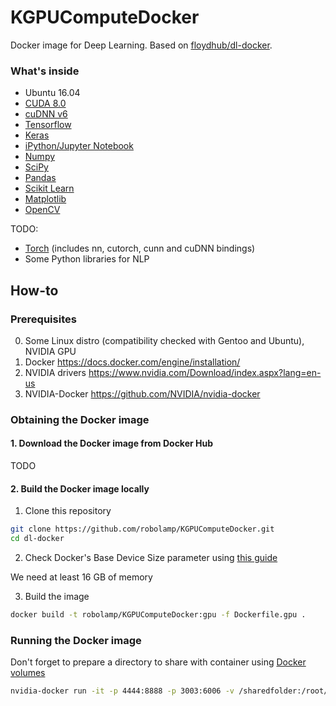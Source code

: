 # KGPUComputeDocker
Docker image for Deep Learning. Based on [floydhub/dl-docker](https://github.com/floydhub/dl-docker).

### What's inside 

* Ubuntu 16.04
* [CUDA 8.0](https://developer.nvidia.com/cuda-toolkit)
* [cuDNN v6](https://developer.nvidia.com/cudnn)
* [Tensorflow](https://www.tensorflow.org/)
* [Keras](http://keras.io/)
* [iPython/Jupyter Notebook](http://jupyter.org/)
* [Numpy](http://www.numpy.org/)
* [SciPy](https://www.scipy.org/) 
* [Pandas](http://pandas.pydata.org/)
* [Scikit Learn](http://scikit-learn.org/) 
* [Matplotlib](http://matplotlib.org/)
* [OpenCV](http://opencv.org/)

TODO:
* [Torch](http://torch.ch/) (includes nn, cutorch, cunn and cuDNN bindings)
* Some Python libraries for NLP

## How-to
### Prerequisites
0. Some Linux distro (compatibility checked with Gentoo and Ubuntu), NVIDIA GPU 
1. Docker https://docs.docker.com/engine/installation/
2. NVIDIA drivers https://www.nvidia.com/Download/index.aspx?lang=en-us
3. NVIDIA-Docker https://github.com/NVIDIA/nvidia-docker

### Obtaining the Docker image

#### 1. Download the Docker image from Docker Hub
TODO

#### 2. Build the Docker image locally

1. Clone this repository 

```bash
git clone https://github.com/robolamp/KGPUComputeDocker.git
cd dl-docker
```	 

2. Check Docker's Base Device Size parameter using [this guide](https://www.projectatomic.io/blog/2016/03/daemon_option_basedevicesize/)

We need at least 16 GB of memory

3. Build the image

```bash
docker build -t robolamp/KGPUComputeDocker:gpu -f Dockerfile.gpu .
```	 

### Running the Docker image

Don't forget to prepare a directory to share with container using [Docker volumes](https://docs.docker.com/engine/admin/volumes/volumes/)

```bash
nvidia-docker run -it -p 4444:8888 -p 3003:6006 -v /sharedfolder:/root/sharedfolder robolamp/KGPUComputeDocker:gpu bash
```

